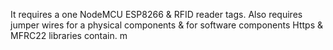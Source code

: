 It requires a one NodeMCU ESP8266 & RFID reader tags.
Also requires jumper wires for a physical components & for software components Https & MFRC22 libraries contain.
m